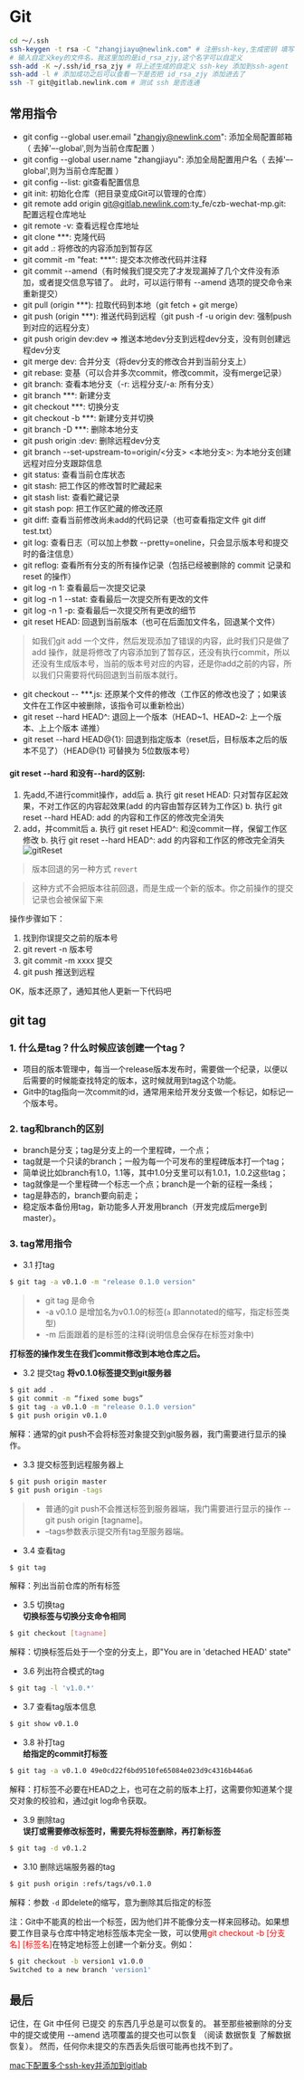 # Git
``` bash
cd ～/.ssh
ssh-keygen -t rsa -C "zhangjiayu@newlink.com" # 注册ssh-key,生成密钥 填写你的邮箱地址,将生成的公钥配置到gitlab中
# 输入自定义key的文件名，我这里加的是id_rsa_zjy,这个名字可以自定义
ssh-add -K ~/.ssh/id_rsa_zjy # 将上述生成的自定义 ssh-key 添加到ssh-agent
ssh-add -l # 添加成功之后可以查看一下是否把 id_rsa_zjy 添加进去了
ssh -T git@gitlab.newlink.com # 测试 ssh 是否连通

```
## 常用指令
* git config --global user.email "zhangjy@newlink.com": 添加全局配置邮箱（ 去掉'–-global',则为当前仓库配置 ）
* git config --global user.name "zhangjiayu": 添加全局配置用户名（ 去掉'–-global',则为当前仓库配置 ）
* git config --list: git查看配置信息
* git init: 初始化仓库（把目录变成Git可以管理的仓库）
* git remote add origin git@gitlab.newlink.com:ty_fe/czb-wechat-mp.git: 配置远程仓库地址
* git remote -v: 查看远程仓库地址
* git clone ***: 克隆代码
* git add .: 将修改的内容添加到暂存区
* git commit -m "feat: ***": 提交本次修改代码并注释
* git commit --amend（有时候我们提交完了才发现漏掉了几个文件没有添加，或者提交信息写错了。 此时，可以运行带有 --amend 选项的提交命令来重新提交）
* git pull (origin ***): 拉取代码到本地（git fetch + git merge）
* git push (origin ***): 推送代码到远程（git push -f -u origin dev: 强制push到对应的远程分支）
* git push origin dev:dev => 推送本地dev分支到远程dev分支，没有则创建远程dev分支
* git merge dev: 合并分支（将dev分支的修改合并到当前分支上）
* git rebase: 变基（可以合并多次commit，修改commit，没有merge记录）
* git branch: 查看本地分支（-r: 远程分支/-a: 所有分支）
* git branch ***: 新建分支
* git checkout ***: 切换分支
* git checkout -b ***: 新建分支并切换
* git branch -D ***: 删除本地分支
* git push origin :dev: 删除远程dev分支
* git branch --set-upstream-to=origin/<分支> <本地分支>: 为本地分支创建远程对应分支跟踪信息
* git status: 查看当前仓库状态
* git stash: 把工作区的修改暂时贮藏起来
* git stash list: 查看贮藏记录
* git stash pop: 把工作区贮藏的修改还原
* git diff: 查看当前修改尚未add的代码记录（也可查看指定文件 git diff test.txt）
* git log: 查看日志（可以加上参数  --pretty=oneline，只会显示版本号和提交时的备注信息）
* git reflog: 查看所有分支的所有操作记录（包括已经被删除的 commit 记录和 reset 的操作）
* git log -n 1: 查看最后一次提交记录
* git log -n 1 --stat: 查看最后一次提交所有更改的文件
* git log -n 1 -p: 查看最后一次提交所有更改的细节
* git reset HEAD: 回退到当前版本（也可在后面加文件名，回退某个文件）
> 如我们git add 一个文件，然后发现添加了错误的内容，此时我们只是做了add 操作，就是将修改了内容添加到了暂存区，还没有执行commit，所以还没有生成版本号，当前的版本号对应的内容，还是你add之前的内容，所以我们只需要将代码回退到当前版本就行。
* git checkout -- ***.js: 还原某个文件的修改（工作区的修改也没了；如果该文件在工作区中被删除，该指令可以重新检出）
* git reset --hard HEAD^: 退回上一个版本（HEAD~1、HEAD~2: 上一个版本、上上个版本 递推）
* git reset --hard HEAD@{1}: 回退到指定版本（reset后，目标版本之后的版本不见了）（HEAD@{1} 可替换为 5位数版本号）
#### git reset --hard 和没有--hard的区别:
1. 先add,不进行commit操作，add后
  a. 执行 git reset HEAD: 只对暂存区起效果，不对工作区的内容起效果(add 的内容由暂存区转为工作区)
  b. 执行 git reset --hard HEAD: add 的内容和工作区的修改完全消失
2. add，并commit后
  a. 执行 git reset HEAD^: 和没commit一样，保留工作区修改
  b. 执行 git reset --hard HEAD^: add 的内容和工作区的修改完全消失
![gitReset](@imgs/gitReset.png)
> 版本回退的另一种方式 <code>revert</code>

> 这种方式不会把版本往前回退，而是生成一个新的版本。你之前操作的提交记录也会被保留下来

操作步骤如下：
1. 找到你误提交之前的版本号
2. git revert -n 版本号
3. git commit -m xxxx 提交
4. git push 推送到远程

OK，版本还原了，通知其他人更新一下代码吧
## git tag
### 1. 什么是tag？什么时候应该创建一个tag？
* 项目的版本管理中，每当一个release版本发布时，需要做一个纪录，以便以后需要的时候能查找特定的版本，这时候就用到tag这个功能。
* Git中的tag指向一次commit的id，通常用来给开发分支做一个标记，如标记一个版本号。

### 2. tag和branch的区别
* branch是分支；tag是分支上的一个里程碑，一个点；
* tag就是一个只读的branch；一般为每一个可发布的里程碑版本打一个tag；
* 简单说比如branch有1.0，1.1等，其中1.0分支里可以有1.0.1，1.0.2这些tag；
* tag就像是一个里程碑一个标志一个点；branch是一个新的征程一条线；
* tag是静态的，branch要向前走；
* 稳定版本备份用tag，新功能多人开发用branch（开发完成后merge到master）。

### 3. tag常用指令
* 3.1 打tag
``` bash
$ git tag -a v0.1.0 -m "release 0.1.0 version"
```
> + git tag 是命令
> + -a v0.1.0 是增加名为v0.1.0的标签(<code>a</code> 即annotated的缩写，指定标签类型)
> + -m 后面跟着的是标签的注释(说明信息会保存在标签对象中)

**打标签的操作发生在我们commit修改到本地仓库之后。**
* 3.2 提交tag 
**将v0.1.0标签提交到git服务器**
``` bash
$ git add .
$ git commit -m “fixed some bugs”
$ git tag -a v0.1.0 -m "release 0.1.0 version"
$ git push origin v0.1.0
```
解释：通常的git push不会将标签对象提交到git服务器，我门需要进行显示的操作。
* 3.3 提交标签到远程服务器上
``` bash
$ git push origin master
$ git push origin -tags
``` 
> + 普通的git push不会推送标签到服务器端，我门需要进行显示的操作 -- git push origin [tagname]。
> + –tags参数表示提交所有tag至服务器端。
* 3.4 查看tag
``` bash
$ git tag
```
解释：列出当前仓库的所有标签
* 3.5 切换tag  
**切换标签与切换分支命令相同**
``` bash
$ git checkout [tagname]
```
解释：切换标签后处于一个空的分支上，即"You are in 'detached HEAD' state"
* 3.6 列出符合模式的tag
``` bash
$ git tag -l 'v1.0.*'
```
* 3.7 查看tag版本信息
``` bash
$ git show v0.1.0
```
* 3.8 补打tag  
**给指定的commit打标签**
``` bash
$ git tag -a v0.1.0 49e0cd22f6bd9510fe65084e023d9c4316b446a6
```
解释：打标签不必要在HEAD之上，也可在之前的版本上打，这需要你知道某个提交对象的校验和，通过git log命令获取。
* 3.9 删除tag  
**误打或需要修改标签时，需要先将标签删除，再打新标签**
``` bash
$ git tag -d v0.1.2
```
* 3.10 删除远端服务器的tag
``` bash
$ git push origin :refs/tags/v0.1.0
```
解释：参数 <code>-d</code> 即delete的缩写，意为删除其后指定的标签

注：Git中不能真的检出一个标签，因为他们并不能像分支一样来回移动。如果想要工作目录与仓库中特定地标签版本完全一致，可以使用<font color="red">git checkout -b [分支名] [标签名]</font>在特定地标签上创建一个新分支。例如：
``` bash
$ git checkout -b version1 v1.0.0
Switched to a new branch 'version1'
```
## 最后
记住，在 Git 中任何 已提交 的东西几乎总是可以恢复的。 甚至那些被删除的分支中的提交或使用 --amend 选项覆盖的提交也可以恢复 （阅读 数据恢复 了解数据恢复）。 然而，任何你未提交的东西丢失后很可能再也找不到了。

[mac下配置多个ssh-key并添加到gitlab](https://blog.csdn.net/weixin_38080573/article/details/89042794)